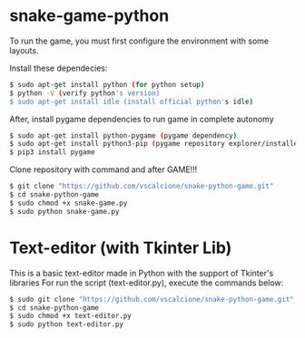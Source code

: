 # snake-game-python

To run the game, you must first configure the environment with some layouts.

Install these dependecies:
```bash 
$ sudo apt-get install python (for python setup)
$ python -V (verify python's version)
$ sudo apt-get install idle (install official python's idle)
```
After, install pygame dependencies to run game in complete autonomy 
```bash 
$ sudo apt-get install python-pygame (pygame dependency)
$ sudo apt-get install python3-pip (pygame repository explorer/installer)
$ pip3 install pygame
```
Clone repository with command and after GAME!!!
```bash
$ git clone "https://github.com/vscalcione/snake-python-game.git"
$ cd snake-python-game
$ sudo chmod +x snake-game.py
$ sudo python snake-game.py
```

# Text-editor (with Tkinter Lib)
This is a basic text-editor made in Python with the support of Tkinter's libraries
For run the script (text-editor.py), execute the commands below:
```bash
$ sudo git clone "https://github.com/vscalcione/snake-python-game.git"
$ cd snake-python-game
$ sudo chmod +x text-editor.py
$ sudo python text-editor.py
```
